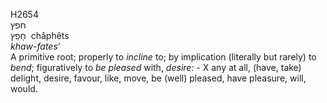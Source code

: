 <body>
  <p>H2654<br>  חפץ  <br> חָפֵץ  ‎  châphêts  <br><i>khaw-fates‘ </i><br>A primitive root; properly to <i>incline</i> to; by implication (literally but rarely) to <i>bend</i>; figuratively to <i>be</i> <i>pleased</i> with, <i>desire: - </i> X any at all, (have, take) delight, desire, favour, like, move, be (well) pleased, have pleasure, will, would.<br></p>
 </body>